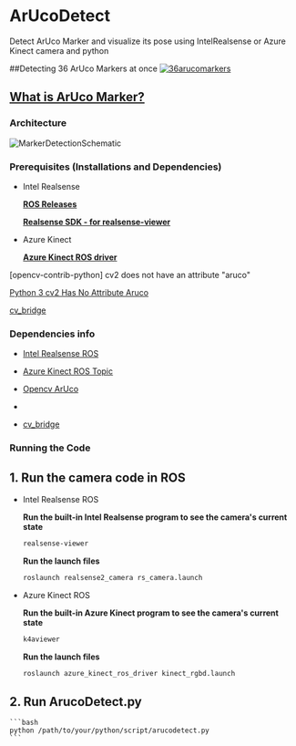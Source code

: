 # ArUcoDetect
Detect ArUco Marker and visualize its pose using IntelRealsense or Azure Kinect camera and python

##Detecting 36 ArUco Markers at once
[![36arucomarkers](https://user-images.githubusercontent.com/69029439/145345155-42cf6e59-362b-4590-83e3-0d8060cb20a1.png)](https://www.youtube.com/watch?v=2GhBSx3AGbs)

## [What is ArUco Marker?](https://www.pyimagesearch.com/2020/11/02/apriltag-with-python/)

### Architecture

![MarkerDetectionSchematic](https://user-images.githubusercontent.com/69029439/145345287-5f7026e9-ad39-4392-8109-914ee2239d9e.png)
 

### Prerequisites (Installations and Dependencies)

- Intel Realsense
    
    [**ROS Releases**](https://github.com/IntelRealSense/realsense-ros)
    
    [**Realsense SDK - for realsense-viewer**](https://github.com/IntelRealSense/librealsense/blob/master/doc/distribution_linux.md)
    
    
- Azure Kinect
    
    [**Azure Kinect ROS driver**](https://github.com/microsoft/Azure-Kinect-Sensor-SDK/blob/develop/docs/usage.md#Installation)
    
      
[opencv-contrib-python] cv2 does not have an attribute "aruco"
        
[Python 3 cv2 Has No Attribute Aruco](https://winkdoubleguns.com/2021/02/13/python-3-cv2-has-no-attribute-aruco/)
        
[cv_bridge](https://wiki.ros.org/cv_bridge)
        
        

### Dependencies info

- [Intel Realsense ROS](http://wiki.ros.org/realsense_camera)
    
- [Azure Kinect ROS Topic](https://github.com/microsoft/Azure_Kinect_ROS_Driver/blob/melodic/docs/usage.md)
    
- [Opencv ArUco](https://docs.opencv.org/4.x/d9/d6a/group__aruco.html#gab9159aa69250d8d3642593e508cb6baa)
- 
- [cv_bridge](https://wiki.ros.org/cv_bridge)

        
### Running the Code

## 1. Run the camera code in ROS
    
- Intel Realsense ROS
    
    **Run the built-in Intel Realsense program to see the camera's current state**
    
    ```bash
    realsense-viewer
    ```
    
    **Run the launch files**
    
    ```bash
    roslaunch realsense2_camera rs_camera.launch
    ```
    
- Azure Kinect ROS
    
    **Run the built-in Azure Kinect program to see the camera's current state**
    
    ```bash
    k4aviewer
    ```
    
    **Run the launch files**
    
    ```bash
    roslaunch azure_kinect_ros_driver kinect_rgbd.launch
    ```

## 2. Run ArucoDetect.py

    ```bash
    python /path/to/your/python/script/arucodetect.py
    ```
